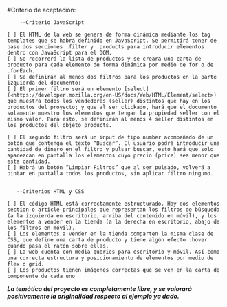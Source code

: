 




#Criterio de aceptación:

        --Criterio JavaScript

    [ ] El HTML de la web se genera de forma dinámica mediante los tag templates que se habrá definido en JavaScript. Se permitirá tener de base dos secciones .filter y .products para introducir elementos dentro con JavaScript para el DOM.
    [ ] Se recorrerá la lista de productos y se creará una carta de producto para cada elemento de forma dinámica por medio de for o de .forEach.
    [ ] Se definirán al menos dos filtros para los productos en la parte izquierda del documento:
    [ ] El primer filtro será un elemento [select](<https://developer.mozilla.org/en-US/docs/Web/HTML/Element/select>) que muestra todos los vendedores (seller) distintos que hay en los productos del proyecto; y que al ser clickado, hará que el documento solamente muestro los elementos que tengan la propiedad seller con el mismo valor. Para esto, se definirán al menos 4 seller distintos en los productos del objeto products.

    [ ] El segundo filtro será un input de tipo number acompañado de un botón que contenga el texto “Buscar”. El usuario podrá introducir una cantidad de dinero en el filtro y pulsar buscar, esto hará que solo aparezcan en pantalla los elementos cuyo precio (price) sea menor que esta cantidad.
    [ ] Habrá un botón “Limpiar Filtros” que al ser pulsado, volverá a pintar en pantalla todos los productos, sin aplicar filtro ninguno.


       --Criterios HTML y CSS

    [ ] El código HTML está correctamente estructurado. Hay dos elementos section o article principales que representan los filtros de búsqueda (a la izquierda en escritorio, arriba del contenido en móvil), y los elementos a vender en la tienda (a la derecha en escritorio, abajo de los filtros en móvil).
    [ ] Los elementos a vender en la tienda comparten la misma clase de CSS, que define una carta de producto y tiene algún efecto :hover cuando pasa el ratón sobre ellas.
    [ ] La web cuenta con media queries para escritorio y móvil. Así como una correcta estructura y posicionamiento de elementos por medio de flex o grid.
    [ ] Los productos tienen imágenes correctas que se ven en la carta de componente de cada uno



***La temática del proyecto es completamente libre, y se valorará positivamente la originalidad respecto al ejemplo ya dado.***